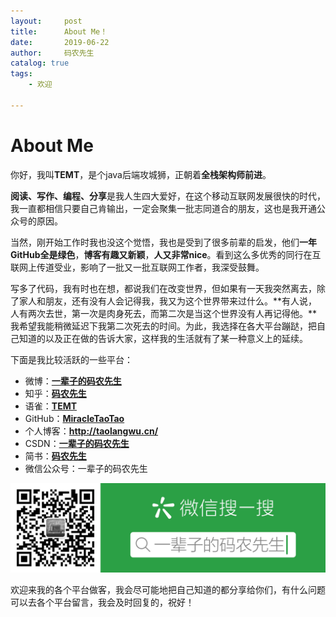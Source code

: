 ```yaml
---
layout:     post           
title:      About Me！           
date:       2019-06-22
author:     码农先生
catalog: true
tags:
    - 欢迎

---
```


# About Me

你好，我叫**TEMT**，是个java后端攻城狮，正朝着**全栈架构师前进**。



**阅读、写作、编程、分享**是我人生四大爱好，在这个移动互联网发展很快的时代，我一直都相信只要自己肯输出，一定会聚集一批志同道合的朋友，这也是我开通公众号的原因。



当然，刚开始工作时我也没这个觉悟，我也是受到了很多前辈的启发，他们**一年GitHub全是绿色**，**博客有趣又新颖**，**人又非常nice**。看到这么多优秀的同行在互联网上传道受业，影响了一批又一批互联网工作者，我深受鼓舞。



写多了代码，我有时也在想，都说我们在改变世界，但如果有一天我突然离去，除了家人和朋友，还有没有人会记得我，我又为这个世界带来过什么。**有人说，人有两次去世，第一次是肉身死去，而第二次是当这个世界没有人再记得他。**我希望我能稍微延迟下我第二次死去的时间。为此，我选择在各大平台蹦跶，把自己知道的以及正在做的告诉大家，这样我的生活就有了某一种意义上的延续。



下面是我比较活跃的一些平台：

- 微博：**[一辈子的码农先生](https://weibo.com/5501186701/profile?topnav=1&wvr=6&is_all=1)**
- 知乎：**[码农先生](https://www.zhihu.com/people/wu-lang-tao/activities)**
- 语雀：**[TEMT](https://www.yuque.com/langtaowu)**
- GitHub：**[MiracleTaoTao](https://github.com/MiracleTaoTao)**
- 个人博客：**http://taolangwu.cn/**
- CSDN：**[一辈子的码农先生](https://blog.csdn.net/m0_37344350)**
- 简书：**[码农先生](https://www.jianshu.com/u/a775ca955a4d)**
- 微信公众号：一辈子的码农先生



![我的微信公众号](https://github.com/MiracleTaoTao/miracletaotao.github.io/blob/master/_posts/image/my-QR-code2.jpg?raw=true)



欢迎来我的各个平台做客，我会尽可能地把自己知道的都分享给你们，有什么问题可以去各个平台留言，我会及时回复的，祝好！

